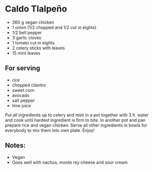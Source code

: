 # Caldo Tlalpeño
* 360 g vegan chicken
* 1 onion (1/2 chopped and 1/2 cut in eights)
* 1/2 bell pepper
* 3 garlic cloves
* 1 tomato cut in eights
* 2 celery sticks with leaves
* 15 mint leaves
## For serving
* rice
* chopped cilantro
* sweet corn
* avocado
* salt pepper
* lime juice

Put all ingredients up to celery and mint in a pot together with 3 lt. water and cook until hardest ingredient is firm to bite. In another pot and pan prepare rice and vegan chicken. Serve all other ingredients in bowls for everybody to mix them into own plate. Enjoy!

## Notes:
* Vegan
* Goes well with nachos, monte rey cheese and sour cream
